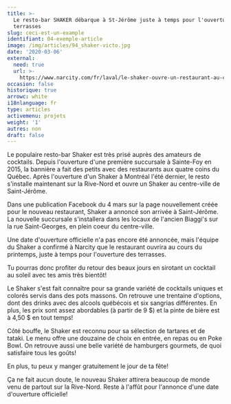 ```yaml
---
title: >-
  Le resto-bar SHAKER débarque à St-Jérôme juste à temps pour l'ouverture des
  terrasses
slug: ceci-est-un-example
identifiant: 04-exemple-article
image: /img/articles/94_shaker-victo.jpg
date: '2020-03-06'
external:
  need: true
  url: >-
    https://www.narcity.com/fr/laval/le-shaker-ouvre-un-restaurant-au-centre-ville-de-saint-jerome-ce-printemps
occasion: false
historique: true
arrowc: white
i18nlanguage: fr
type: articles
activemenu: projets
weight: '1'
autres: non
draft: false
---
```

Le populaire resto-bar Shaker est très prisé auprès des amateurs de cocktails. Depuis l'ouverture d'une première succursale à Sainte-Foy en 2015, la bannière a fait des petits avec des restaurants aux quatre coins du Québec. Après l'ouverture d'un Shaker à Montréal l'été dernier, le resto s'installe maintenant sur la Rive-Nord et ouvre un Shaker au centre-ville de Saint-Jérôme.

Dans une publication Facebook du 4 mars sur la page nouvellement créée pour le nouveau restaurant, Shaker a annoncé son arrivée à Saint-Jérôme. La nouvelle succursale s'installera dans les locaux de l'ancien Biaggi's sur la rue Saint-Georges, en plein coeur du centre-ville.

Une date d'ouverture officielle n'a pas encore été annoncée, mais l'équipe du Shaker a confirmé à Narcity que le restaurant ouvrira au cours du printemps, juste à temps pour l'ouverture des terrasses.

Tu pourras donc profiter du retour des beaux jours en sirotant un cocktail au soleil avec tes amis très bientôt!

Le Shaker s'est fait connaître pour sa grande variété de cocktails uniques et colorés servis dans des pots massons. On retrouve une trentaine d'options, dont des drinks avec des alcools québécois et six sangrias différentes. En plus, les prix sont assez abordables (à partir de 9 $) et la pinte de bière est à 4,50 $ en tout temps!

Côté bouffe, le Shaker est reconnu pour sa sélection de tartares et de tataki. Le menu offre une douzaine de choix en entrée, en repas ou en Poke Bowl. On retrouve aussi une belle variété de hamburgers gourmets, de quoi satisfaire tous les goûts!

En plus, tu peux y manger gratuitement le jour de ta fête!

Ça ne fait aucun doute, le nouveau Shaker attirera beaucoup de monde venu de partout sur la Rive-Nord. Reste à l'affût pour l'annonce d'une date d'ouverture officielle!
